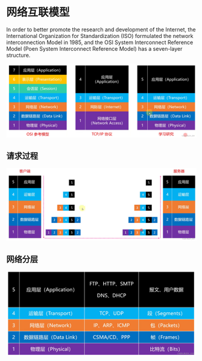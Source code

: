 #  网络互联模型

In order to better promote the research and development of the Internet, the International Organization for Standardization (ISO) formulated the network interconnection Model in 1985, and the OSI System Interconnect Reference Model (Poen System Interconnect Reference Model) has a seven-layer structure. 

![](imags/3.3.png)

##  请求过程

![](imags/3.4.png)

##  网络分层

![](imags/3.5.png)